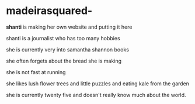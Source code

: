 # madeirasquared-
<b> shanti </b> is making her own website and putting it here

shanti is a journalist who has too many hobbies

she is currently very into samantha shannon books 

she often forgets about the bread she is making 

she is not fast at running 

she likes lush flower trees and little puzzles and eating kale from the garden 

she is currently twenty five and doesn't really know much about the world. 
